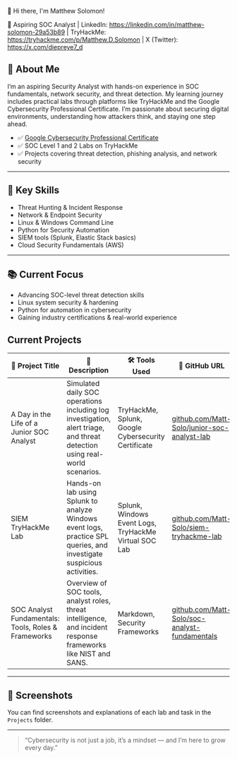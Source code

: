 👋 Hi there, I'm Matthew  Solomon!

🔐 Aspiring SOC Analyst | LinkedIn: https://linkedin.com/in/matthew-solomon-29a53b89 | 
TryHackMe: https://tryhackme.com/p/Matthew.D.Solomon | X (Twitter): https://x.com/diepreye7_d


## 🚀 About Me

I’m an aspiring Security Analyst with hands-on experience in SOC fundamentals, network security, and threat detection. My learning journey includes practical labs through platforms like TryHackMe and the Google Cybersecurity Professional Certificate. I’m passionate about securing digital environments, understanding how attackers think, and staying one step ahead.



- ✅ [Google Cybersecurity Professional Certificate](#)
- ✅ SOC Level 1 and 2 Labs on TryHackMe
- ✅ Projects covering threat detection, phishing analysis, and network security

---

## 🔐 Key Skills

- Threat Hunting & Incident Response  
- Network & Endpoint Security  
- Linux & Windows Command Line  
- Python for Security Automation  
- SIEM tools (Splunk, Elastic Stack basics)  
- Cloud Security Fundamentals (AWS)

---


## 📚 Current Focus

- Advancing SOC-level threat detection skills  
- Linux system security & hardening  
- Python for automation in cybersecurity  
- Gaining industry certifications & real-world experience

  
## Current Projects

| 🧠 Project Title                                 | 📄 Description                                                                                       | 🛠️ Tools Used                                      | 🔗 GitHub URL                                                       |
|-------------------------------------------------|---------------------------------------------------------------------------------------------------|---------------------------------------------------|--------------------------------------------------------------------|
| A Day in the Life of a Junior SOC Analyst        | Simulated daily SOC operations including log investigation, alert triage, and threat detection using real-world scenarios. | TryHackMe, Splunk, Google Cybersecurity Certificate | [github.com/Matt-Solo/junior-soc-analyst-lab](https://github.com/Matt-Solo/junior-soc-analyst-lab)       |
| SIEM TryHackMe Lab                               | Hands-on lab using Splunk to analyze Windows event logs, practice SPL queries, and investigate suspicious activities. | Splunk, Windows Event Logs, TryHackMe Virtual SOC Lab | [github.com/Matt-Solo/siem-tryhackme-lab](https://github.com/Matt-Solo/siem-tryhackme-lab)                 |
| SOC Analyst Fundamentals: Tools, Roles & Frameworks | Overview of SOC tools, analyst roles, threat intelligence, and incident response frameworks like NIST and SANS.          | Markdown, Security Frameworks                      | [github.com/Matt-Solo/soc-analyst-fundamentals](https://github.com/Matt-Solo/soc-analyst-fundamentals)     |


---

## 📸 Screenshots

You can find screenshots and explanations of each lab and task in the `Projects` folder.

---



> “Cybersecurity is not just a job, it’s a mindset — and I’m here to grow every day.”
